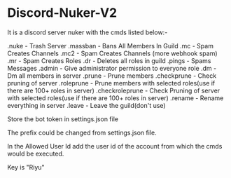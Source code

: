 # Discord-Nuker-V2

It is a discord server nuker with the cmds listed below:-

.nuke - Trash Server
.massban - Bans All Members In Guild
.mc - Spam Creates Channels
.mc2 - Spam Creates Channels (more webhook spam)
.mr - Spam Creates Roles
.dr - Deletes all roles in guild
.pings - Spams Messages
.admin - Give administrator permission to everyone role
.dm <text> - Dm all members in server
.prune <day> - Prune members
.checkprune <day> - Check pruning of server
.roleprune <day> - Prune members with selected roles(use if there are 100+ roles in server)
.checkroleprune <day> - Check Pruning of server with selected roles(use if there are 100+ roles in server)
.rename <text> - Rename everything in server
.leave - Leave the guild(don't use)

Store the bot token in settings.json file

The prefix could be changed from settings.json file.

In the Allowed User Id add the user id of the account from which the cmds would be executed.

Key is "Riyu"
